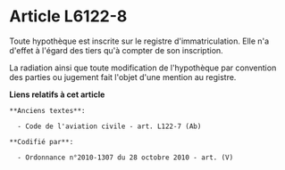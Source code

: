 # Article L6122-8

Toute hypothèque est inscrite sur le registre d'immatriculation. Elle n'a d'effet à l'égard des tiers qu'à compter de son
inscription.

La radiation ainsi que toute modification de l'hypothèque par convention des parties ou jugement fait l'objet d'une mention
au registre.

**Liens relatifs à cet article**

	**Anciens textes**:

	  - Code de l'aviation civile - art. L122-7 (Ab)

	**Codifié par**:

	  - Ordonnance n°2010-1307 du 28 octobre 2010 - art. (V)
